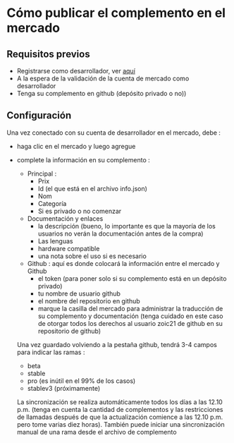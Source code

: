 # Cómo publicar el complemento en el mercado

## Requisitos previos

- Registrarse como desarrollador, ver [aquí](https://www.jeedom.com/site/fr/dev.html)
- A la espera de la validación de la cuenta de mercado como desarrollador
- Tenga su complemento en github (depósito privado o no))

## Configuración

Una vez conectado con su cuenta de desarrollador en el mercado, debe : 

- haga clic en el mercado y luego agregue
- complete la información en su complemento : 
  - Principal : 
    - Prix
    - Id (el que está en el archivo info.json)
    - Nom
    - Categoría
    - Si es privado o no comenzar
  - Documentación y enlaces
    - la descripción (bueno, lo importante es que la mayoría de los usuarios no verán la documentación antes de la compra)
    - Las lenguas
    - hardware compatible
    - una nota sobre el uso si es necesario
  - Github : aquí es donde colocará la información entre el mercado y Github
    - el token (para poner solo si su complemento está en un depósito privado)
    - tu nombre de usuario github
    - el nombre del repositorio en github
    - marque la casilla del mercado para administrar la traducción de su complemento y documentación (tenga cuidado en este caso de otorgar todos los derechos al usuario zoic21 de github en su repositorio de github)
    
   Una vez guardado volviendo a la pestaña github, tendrá 3-4 campos para indicar las ramas : 
   
   - beta
   - stable
   - pro (es inútil en el 99% de los casos)
   - stablev3 (próximamente)
   
   La sincronización se realiza automáticamente todos los días a las 12.10 p.m. (tenga en cuenta la cantidad de complementos y las restricciones de llamadas después de que la actualización comience a las 12.10 p.m. pero tome varias diez horas). También puede iniciar una sincronización manual de una rama desde el archivo de complemento
